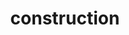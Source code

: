 ---
layout: smileys&emotion
title: construction
emoji: construction
permalink: 🚧.html
image: assets/img/3moji/construction.png
---